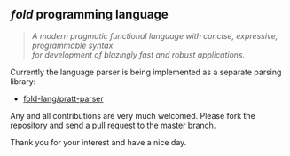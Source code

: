 ## _ƒold_ programming language


> _A modern pragmatic functional language with concise, expressive, programmable syntax  
> for development of blazingly fast and robust applications._

Currently the language parser is being implemented as a separate parsing library:

- [fold-lang/pratt-parser](https://github.com/fold-lang/pratt-parser)

Any and all contributions are very much welcomed. Please fork the repository and send a pull request to the master branch.

Thank you for your interest and have a nice day.
